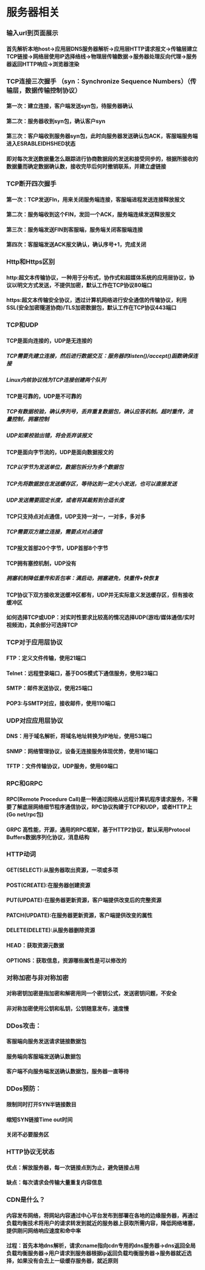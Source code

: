 # 服务器相关

### 输入url到页面展示
#### 首先解析本地host->应用层DNS服务器解析->应用层HTTP请求报文->传输层建立TCP链接->网络层使用IP选择络线->物理层传输数据->服务器处理反向代理->服务器返回HTTP响应->浏览器渲染

### TCP连接三次握手 （syn：Synchronize Sequence Numbers）（传输层，数据传输控制协议）
#### 第一次：建立连接，客户端发送syn包，待服务器确认
#### 第二次：服务器收到syn包，确认客户syn
#### 第三次：客户端收到服务器syn包，此时向服务器发送确认包ACK，客服端服务端进入ESRABLEIDHSHED状态
#### 即对每次发送数据量怎么跟踪进行协商数据段的发送和接受同步的，根据所接收的数据量而确定数据确认数，接收完毕后何时撤销联系，并建立虚链接

### TCP断开四次握手
#### 第一次：TCP发送FIn，用来关闭服务端连接，客服端进程发送连接释放报文
#### 第二次：服务端收到这个FIN，发回一个ACK，服务端连续发送释放报文
#### 第三次：服务端发送FIN到客服端，服务端关闭客服端连接
#### 第四次：客服端发送ACK报文确认，确认序号+1，完成关闭

### Http和Https区别
#### http:超文本传输协议，一种用于分布式，协作式和超媒体系统的应用层协议，协议以明文方式发送，不提供加密，默认工作在TCP协议80端口
#### https:超文本传输安全协议，透过计算机网络进行安全通信的传输协议，利用SSL(安全加密隧道协商)/TLS加密数据包，默认工作在TCP协议443端口

### TCP和UDP
#### TCP是面向连接的，UDP是无连接的
##### TCP需要先建立连接，然后进行数据交互：服务器的listen()/accept()函数确保连接
##### Linux内核协议栈为TCP连接创建两个队列
#### TCP是可靠的，UDP是不可靠的
##### TCP有数据校验，确认序列号，丢弃重复数据包，确认应答机制。超时重传，流量控制，拥塞控制
##### UDP如果校验出错，将会丢弃该报文
#### TCP是面向字节流的，UDP是面向数据报文的
##### TCP以字节为发送单位，数据包拆分为多个数据包
##### TCP先将数据放在发送缓存区，等待达到一定大小发送，也可以直接发送
##### UDP发送需要固定长度，或者将其裁剪到合适长度
#### TCP只支持点对点通信，UDP支持一对一，一对多，多对多
##### TCP需要双方建立连接，需要点对点通信
#### TCP报文首部20个字节，UDP首部8个字节
#### TCP拥有塞控机制，UDP没有
##### 拥塞机制降低重传和丢包率：满启动，拥塞避免，快重传+快恢复
#### TCP协议下双方接收发送缓冲区都有，UDP并无实际意义发送缓存区，但有接收缓冲区
#### 如何选择TCP或UDP：对实时性要求比较高的情况选择UDP(游戏/媒体通信/实时视频流)，其余部分可选择TCP

### TCP对于应用层协议
#### FTP：定义文件传输，使用21端口
#### Telnet：远程登录端口，基于DOS模式下通信服务，使用23端口
#### SMTP：邮件发送协议，使用25端口
#### POP3:与SMTP对应，接收邮件，使用110端口

### UDP对应应用层协议
#### DNS：用于域名解析，将域名地址转换为IP地址，使用53端口
#### SNMP：网络管理协议，设备无连接服务体现优势，使用161端口
#### TFTP：文件传输协议，UDP服务，使用69端口

### RPC和GRPC
#### RPC(Remote Procedure Call)是一种通过网络从远程计算机程序请求服务，不需要了解底层网络细节程序通信协议，RPC协议构建于TCP和UDP，或者HTTP上(Go net/rpc包)
#### GRPC 高性能，开源，通用的RPC框架，基于HTTP2协议，默认采用Protocol Buffers数据序列化协议，消息结构

### HTTP动词
#### GET(SELECT):从服务器取出资源，一项或多项
#### POST(CREATE):在服务器创建资源
#### PUT(UPDATE):在服务器更新资源，客户端提供改变后的完整资源
#### PATCH(UPDATE):在服务器更新资源，客户端提供改变的属性
#### DELETE(DELETE):从服务器删除资源
#### HEAD：获取资源元数据
#### OPTIONS：获取信息，资源哪些属性是可以修改的

### 对称加密与非对称加密
#### 对称密钥加密是指加密和解密用同一个密钥公式，发送密钥问题，不安全
#### 非对称加密使用公钥和私钥，公钥随意发布，速度慢

### DDos攻击：
#### 客服端向服务发送请求链接数据包
#### 服务端向客服端发送确认数据包
#### 客户端不向服务端发送确认数据包，服务器一直等待

### DDos预防：
#### 限制同时打开SYN半链接数目
#### 缩短SYN链接Time out时间
#### 关闭不必要服务区

### HTTP协议无状态
#### 优点：解放服务器，每一次链接点到为止，避免链接占用
#### 缺点：每次请求会传输大量重复内容信息

### CDN是什么？
#### 内容发布网络，将网站内容通过中心平台发布到部署在各地的边缘服务器，再通过负载均衡技术将用户的请求转发到就近的服务器上获取所需内容，降低网络堵塞，提供刚问网络响应速度和命中率
#### 过程：首先本地dns解析，请求cname指向cdn专用的dns服务器->dns返回全局负载均衡服务器->用户请求到服务器根据ip返回负载均衡服务器->服务器就近选择，如果没有会去上一级缓存服务器，就近原则